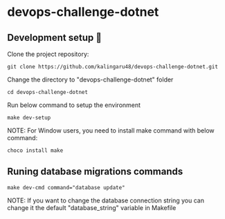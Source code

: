 # devops-challenge-dotnet


## Development setup :wave:

Clone the project repository:

`git clone https://github.com/kalingaru48/devops-challenge-dotnet.git`

Change the directory to "devops-challenge-dotnet" folder

`cd devops-challenge-dotnet`

Run below command to setup the environment

`make dev-setup`

NOTE: For Window users, you need to install make command with below command: 

`choco install make`

## Runing database migrations commands

`make dev-cmd command="database update"`

NOTE: If you want to change the database connection string you can change it the default "database_string" variable in Makefile








